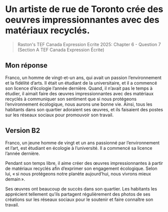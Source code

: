 # Un artiste de rue de Toronto crée des oeuvres impressionnantes avec des matériaux recyclés.
> Raston's TEF Canada Expression Ecrite 2025: Chapter 6 - Question 7 (Section A TEF Canada Expression Écrite)

## Mon réponse

Franco, un homme de vingt-et-un ans, qui avait un passion l’environnement et la fidélité
d’arts. Il était un étudiant de la universitaire, et il a commencé son licence d’écologie l’année dernière. Quand, il n’avait pas le temps à étudier, il aimait faire des œuvres impressionnantes avec des matériaux recyclés à communiquer son sentiment que si nous protégeons l’environnement écologique, nous aurons une bonne vie. Ainsi, tous les habitants dans son quartier adoraient ses œuvres, et ils faisaient des postes sur les réseaux sociaux pour promouvoir son travail.

## Version B2

Franco, un jeune homme de vingt et un ans passionné par l’environnement et l’art, est étudiant en écologie à l’université. Il a commencé sa licence l’année dernière.

Pendant son temps libre, il aime créer des œuvres impressionnantes à partir de matériaux recyclés afin d’exprimer son engagement écologique. Selon lui, « si nous protégeons notre planète aujourd’hui, nous vivrons mieux demain ».

Ses œuvres ont beaucoup de succès dans son quartier. Les habitants les apprécient tellement qu’ils partagent régulièrement des photos de ses créations sur les réseaux sociaux pour le soutenir et faire connaître son travail.